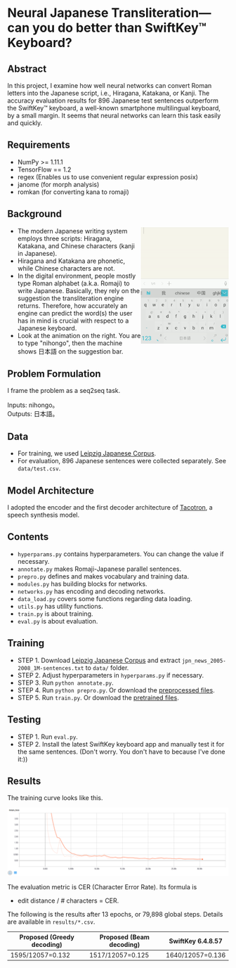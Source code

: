 # Neural Japanese Transliteration—can you do better than SwiftKey™ Keyboard?

## Abstract
In this project, I examine how well neural networks can convert Roman letters into the Japanese script, i.e., Hiragana, Katakana, or Kanji. The accuracy evaluation results for 896 Japanese test sentences outperform the SwiftKey™ keyboard, a well-known smartphone multilingual keyboard, by a small margin. It seems that neural networks can learn this task easily and quickly.

## Requirements
  * NumPy >= 1.11.1
  * TensorFlow == 1.2
  * regex (Enables us to use convenient regular expression posix)
  * janome (for morph analysis)
  * romkan (for converting kana to romaji)

## Background

<img src="images/swiftkey_ja.gif" width="200" align="right">
 
* The modern Japanese writing system employs three scripts: Hiragana, Katakana, and Chinese characters (kanji in Japanese).
* Hiragana and Katakana are phonetic, while Chinese characters are not.
* In the digital environment, people mostly type Roman alphabet (a.k.a. Romaji) to write Japanese. Basically, they rely on the suggestion the transliteration engine returns. Therefore, how accurately an engine can predict the word(s) the user has in mind is crucial with respect to a Japanese keyboard. 
* Look at the animation on the right. You are to type "nihongo", then the machine shows 日本語 on the suggestion bar.


## Problem Formulation
I frame the problem as a seq2seq task.

Inputs: nihongo。<br>
Outputs: 日本語。
 
## Data
* For training, we used [Leipzig Japanese Corpus](http://corpora2.informatik.uni-leipzig.de/download.html). 
* For evaluation, 896 Japanese sentences were collected separately. See `data/test.csv`.

## Model Architecture

I adopted the encoder and the first decoder architecture of [Tacotron](https://arxiv.org/abs/1703.10135), a speech synthesis model. 

## Contents
* `hyperparams.py` contains hyperparameters. You can change the value if necessary.
* `annotate.py` makes Romaji-Japanese parallel sentences.
* `prepro.py` defines and makes vocabulary and training data.
* `modules.py` has building blocks for networks.
* `networks.py` has encoding and decoding networks.
* `data_load.py` covers some functions regarding data loading.
* `utils.py` has utility functions.
* `train.py` is about training. 
* `eval.py` is about evaluation.

## Training

* STEP 1. Download [Leipzig Japanese Corpus](http://corpora2.informatik.uni-leipzig.de/downloads/jpn_news_2005-2008_1M-text.tar.gz) and extract `jpn_news_2005-2008_1M-sentences.txt` to `data/` folder.
* STEP 2. Adjust hyperparameters in `hyperparams.py` if necessary.
* STEP 3. Run `python annotate.py`.
* STEP 4. Run `python prepro.py`. Or download the [preprocessed files](https://www.dropbox.com/s/tv81rxcjr3x9eh1/preprocessed.zip?dl=0).
* STEP 5. Run `train.py`. Or download the [pretrained files](https://www.dropbox.com/s/wrbr7tnf4zva4bj/logdir.zip?dl=0).


## Testing
* STEP 1. Run `eval.py`.
* STEP 2. Install the latest SwiftKey keyboard app and manually test it for the same sentences. (Don't worry. You don't have to because I've done it:))

## Results

The training curve looks like this.

<img src="images/training_curve.png">

The evaluation metric is CER (Character Error Rate). Its formula is 

* edit distance / # characters = CER.

The following is the results after 13 epochs, or 79,898 global steps. Details are available in `results/*.csv`.

| Proposed (Greedy decoding) | Proposed (Beam decoding) | SwiftKey 6.4.8.57 |
|--- |--- |--- | 
|1595/12057=0.132 | 1517/12057=0.125 | 1640/12057=0.136|

